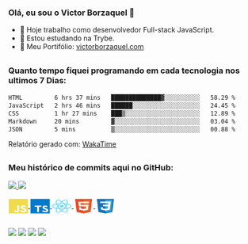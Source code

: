 ### Olá, eu sou o Victor Borzaquel 👋

<!--
**VictorBorzaquel/VictorBorzaquel** is a ✨ _special_ ✨ repository because its `README.md` (this file) appears on your GitHub profile.

Here are some ideas to get you started:
-->

- 🔭 Hoje trabalho como desenvolvedor Full-stack JavaScript.
- 🌱 Estou estudando na Trybe.
- 🏅 Meu Portifólio: [victorborzaquel.com](https://victorborzaquel.com/)
<!--
- 👯 I’m looking to collaborate on ...
- 🤔 I’m looking for help with ...
- 💬 Ask me about ...
- 📫 How to reach me: ...
- 😄 Pronouns: ...
- ⚡ Fun fact: ...
-->

##

### Quanto tempo fiquei programando em cada tecnologia nos ultimos 7 Dias:
<!--START_SECTION:waka-->
```text
HTML         6 hrs 37 mins   ██████████████▓░░░░░░░░░░   58.29 % 
JavaScript   2 hrs 46 mins   ██████░░░░░░░░░░░░░░░░░░░   24.45 % 
CSS          1 hr 27 mins    ███▒░░░░░░░░░░░░░░░░░░░░░   12.89 % 
Markdown     20 mins         ▓░░░░░░░░░░░░░░░░░░░░░░░░   03.04 % 
JSON         5 mins          ▒░░░░░░░░░░░░░░░░░░░░░░░░   00.88 % 
```
<!--END_SECTION:waka-->
Relatório gerado com: [WakaTime](https://wakatime.com/@VictorBorzaquel)

##

### Meu histórico de commits aqui no GitHub:
<div>
  <a href="https://github.com/VictorBorzaquel">
  <img height="180em" src="https://github-readme-stats.vercel.app/api?username=VictorBorzaquel&show_icons=true&theme=dracula&include_all_commits=true&count_private=true"/>
  <img height="180em" src="https://github-readme-stats.vercel.app/api/top-langs/?username=VictorBorzaquel&layout=compact&langs_count=7&theme=dracula"/>
</div>
<div style="display: inline_block"><br>
  <img align="center" alt="Victor-Js" height="30" width="40" src="https://raw.githubusercontent.com/devicons/devicon/master/icons/javascript/javascript-plain.svg">
  <img align="center" alt="Victor-Ts" height="30" width="40" src="https://raw.githubusercontent.com/devicons/devicon/master/icons/typescript/typescript-plain.svg">
  <img align="center" alt="Victor-React" height="30" width="40" src="https://raw.githubusercontent.com/devicons/devicon/master/icons/react/react-original.svg">
  <img align="center" alt="Victor-HTML" height="30" width="40" src="https://raw.githubusercontent.com/devicons/devicon/master/icons/html5/html5-original.svg">
  <img align="center" alt="Victor-CSS" height="30" width="40" src="https://raw.githubusercontent.com/devicons/devicon/master/icons/css3/css3-original.svg">
<!--  <img align="center" alt="Victor-Python" height="30" width="40" src="https://raw.githubusercontent.com/devicons/devicon/master/icons/python/python-original.svg">
<img align="center" alt="Rafa-Csharp" height="30" width="40" src="https://raw.githubusercontent.com/devicons/devicon/master/icons/csharp/csharp-original.svg">
  <img align="right" alt="Rafa-yoda" src="https://cdn.discordapp.com/attachments/795358919417397249/825430589581688872/hi.gif">-->
</div>
  
##
  
<div> 
<!--<a href="https://www.youtube.com/channel/UC_-uuuZbY0AAt9CViNzvc-Q" target="_blank"><img src="https://img.shields.io/badge/YouTube-FF0000?style=for-the-badge&logo=youtube&logoColor=white" target="_blank"></a>
   	<a href="https://www.twitch.tv/rafaballerinii" target="_blank"><img src="https://img.shields.io/badge/Twitch-9146FF?style=for-the-badge&logo=twitch&logoColor=white" target="_blank"></a>
   <a href="https://discord.gg/G9GPg5SA75" target="_blank"><img src="https://img.shields.io/badge/Discord-7289DA?style=for-the-badge&logo=discord&logoColor=white" target="_blank"></a>-->
  
  <a href="https://instagram.com/victorborzaquel" target="_blank"><img src="https://img.shields.io/badge/-Instagram-%23E4405F?style=for-the-badge&logo=instagram&logoColor=white" target="_blank"></a>
  <a href="https://www.linkedin.com/in/victor-borzaquel-b69b2815b/" target="_blank"><img src="https://img.shields.io/badge/-LinkedIn-%230077B5?style=for-the-badge&logo=linkedin&logoColor=white" target="_blank"></a> 
  <a href="https://api.whatsapp.com/send?phone=+5521985380146" target="_blank"><img src="https://img.shields.io/badge/WhatsApp-25D366?style=for-the-badge&logo=whatsapp&logoColor=white" target="_blank"></a> 
  <a href = "mailto:victorborzaquel@outlook.com"><img src="https://img.shields.io/badge/-Gmail-%23333?style=for-the-badge&logo=gmail&logoColor=white" target="_blank"></a>
</div>

